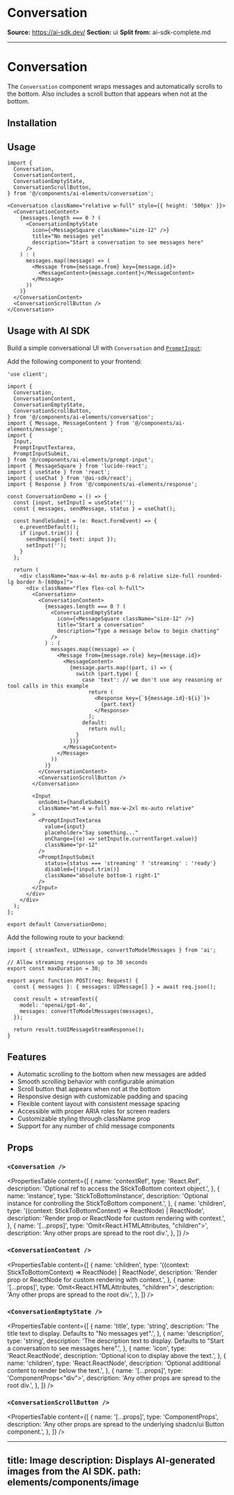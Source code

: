 # Conversation

**Source:** https://ai-sdk.dev/
**Section:** ui
**Split from:** ai-sdk-complete.md

---

# Conversation

The `Conversation` component wraps messages and automatically scrolls to the bottom. Also includes a scroll button that appears when not at the bottom.

<Preview path="conversation" className="p-0" />

## Installation

<ElementsInstaller path="conversation" />

## Usage

```tsx
import {
  Conversation,
  ConversationContent,
  ConversationEmptyState,
  ConversationScrollButton,
} from '@/components/ai-elements/conversation';
```

```tsx
<Conversation className="relative w-full" style={{ height: '500px' }}>
  <ConversationContent>
    {messages.length === 0 ? (
      <ConversationEmptyState
        icon={<MessageSquare className="size-12" />}
        title="No messages yet"
        description="Start a conversation to see messages here"
      />
    ) : (
      messages.map((message) => (
        <Message from={message.from} key={message.id}>
          <MessageContent>{message.content}</MessageContent>
        </Message>
      ))
    )}
  </ConversationContent>
  <ConversationScrollButton />
</Conversation>
```

## Usage with AI SDK

Build a simple conversational UI with `Conversation` and [`PromptInput`](/elements/components/prompt-input):

Add the following component to your frontend:

```tsx filename="app/page.tsx"
'use client';

import {
  Conversation,
  ConversationContent,
  ConversationEmptyState,
  ConversationScrollButton,
} from '@/components/ai-elements/conversation';
import { Message, MessageContent } from '@/components/ai-elements/message';
import {
  Input,
  PromptInputTextarea,
  PromptInputSubmit,
} from '@/components/ai-elements/prompt-input';
import { MessageSquare } from 'lucide-react';
import { useState } from 'react';
import { useChat } from '@ai-sdk/react';
import { Response } from '@/components/ai-elements/response';

const ConversationDemo = () => {
  const [input, setInput] = useState('');
  const { messages, sendMessage, status } = useChat();

  const handleSubmit = (e: React.FormEvent) => {
    e.preventDefault();
    if (input.trim()) {
      sendMessage({ text: input });
      setInput('');
    }
  };

  return (
    <div className="max-w-4xl mx-auto p-6 relative size-full rounded-lg border h-[600px]">
      <div className="flex flex-col h-full">
        <Conversation>
          <ConversationContent>
            {messages.length === 0 ? (
              <ConversationEmptyState
                icon={<MessageSquare className="size-12" />}
                title="Start a conversation"
                description="Type a message below to begin chatting"
              />
            ) : (
              messages.map((message) => (
                <Message from={message.role} key={message.id}>
                  <MessageContent>
                    {message.parts.map((part, i) => {
                      switch (part.type) {
                        case 'text': // we don't use any reasoning or tool calls in this example
                          return (
                            <Response key={`${message.id}-${i}`}>
                              {part.text}
                            </Response>
                          );
                        default:
                          return null;
                      }
                    })}
                  </MessageContent>
                </Message>
              ))
            )}
          </ConversationContent>
          <ConversationScrollButton />
        </Conversation>

        <Input
          onSubmit={handleSubmit}
          className="mt-4 w-full max-w-2xl mx-auto relative"
        >
          <PromptInputTextarea
            value={input}
            placeholder="Say something..."
            onChange={(e) => setInput(e.currentTarget.value)}
            className="pr-12"
          />
          <PromptInputSubmit
            status={status === 'streaming' ? 'streaming' : 'ready'}
            disabled={!input.trim()}
            className="absolute bottom-1 right-1"
          />
        </Input>
      </div>
    </div>
  );
};

export default ConversationDemo;
```

Add the following route to your backend:

```tsx filename="api/chat/route.ts"
import { streamText, UIMessage, convertToModelMessages } from 'ai';

// Allow streaming responses up to 30 seconds
export const maxDuration = 30;

export async function POST(req: Request) {
  const { messages }: { messages: UIMessage[] } = await req.json();

  const result = streamText({
    model: 'openai/gpt-4o',
    messages: convertToModelMessages(messages),
  });

  return result.toUIMessageStreamResponse();
}
```

## Features

- Automatic scrolling to the bottom when new messages are added
- Smooth scrolling behavior with configurable animation
- Scroll button that appears when not at the bottom
- Responsive design with customizable padding and spacing
- Flexible content layout with consistent message spacing
- Accessible with proper ARIA roles for screen readers
- Customizable styling through className prop
- Support for any number of child message components

## Props

### `<Conversation />`

<PropertiesTable
  content={[
    {
      name: 'contextRef',
      type: 'React.Ref<StickToBottomContext>',
      description: 'Optional ref to access the StickToBottom context object.',
    },
    {
      name: 'instance',
      type: 'StickToBottomInstance',
      description:
        'Optional instance for controlling the StickToBottom component.',
    },
    {
      name: 'children',
      type: '((context: StickToBottomContext) => ReactNode) | ReactNode',
      description:
        'Render prop or ReactNode for custom rendering with context.',
    },
    {
      name: '[...props]',
      type: 'Omit<React.HTMLAttributes<HTMLDivElement>, "children">',
      description: 'Any other props are spread to the root div.',
    },
  ]}
/>

### `<ConversationContent />`

<PropertiesTable
  content={[
    {
      name: 'children',
      type: '((context: StickToBottomContext) => ReactNode) | ReactNode',
      description:
        'Render prop or ReactNode for custom rendering with context.',
    },
    {
      name: '[...props]',
      type: 'Omit<React.HTMLAttributes<HTMLDivElement>, "children">',
      description: 'Any other props are spread to the root div.',
    },
  ]}
/>

### `<ConversationEmptyState />`

<PropertiesTable
  content={[
    {
      name: 'title',
      type: 'string',
      description:
        'The title text to display. Defaults to "No messages yet".',
    },
    {
      name: 'description',
      type: 'string',
      description:
        'The description text to display. Defaults to "Start a conversation to see messages here".',
    },
    {
      name: 'icon',
      type: 'React.ReactNode',
      description: 'Optional icon to display above the text.',
    },
    {
      name: 'children',
      type: 'React.ReactNode',
      description: 'Optional additional content to render below the text.',
    },
    {
      name: '[...props]',
      type: 'ComponentProps<"div">',
      description: 'Any other props are spread to the root div.',
    },
  ]}
/>

### `<ConversationScrollButton />`

<PropertiesTable
  content={[
    {
      name: '[...props]',
      type: 'ComponentProps<typeof Button>',
      description:
        'Any other props are spread to the underlying shadcn/ui Button component.',
    },
  ]}
/>

---
title: Image
description: Displays AI-generated images from the AI SDK.
path: elements/components/image
---
